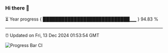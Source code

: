 ### Hi there 👋

⏳ Year progress { ████████████████████████████▁▁ } 94.83 %

---

⏰ Updated on Fri, 13 Dec 2024 01:53:54 GMT

![Progress Bar CI](https://github.com/ZhaoGui/ZhaoGui/workflows/Progress%20Bar%20CI/badge.svg)
